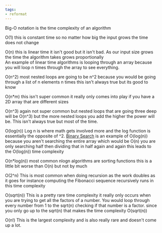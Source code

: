 ```yaml
---
tags:
- reformat
---
```


Big-O notation is the time complexity of an algorithm 

O(1) this is constant time so no matter how big the input grows the time does not change

O(n) this is linear time it isn't good but it isn't bad. As our input size grows the time the algorithm takes grows proportionally   
An example of linear time algorithms is looping through an array because you will loop n times through the array to see everything. 

O(n^2) most nested loops are going to be n^2 because you would be going through a list of n elements n times this isn't always true but its good to know

O(n\*m) this isn't super common it really only comes into play if you have a 2D array that are different sizes

O(n^3) again not super common but nested loops that are going three deep will be O(n^3) but the more nested loops you add the higher the power will be. This isn't always true but most of the time. 

O(log(n)) Log n is where math gets involved more and the log function is essentially the opposite of ^2. [Binary Search](Binary%20Search.md) is an example of O(log(n)) because you aren't searching the entire array which would be O(n) you are only searching half then dividing that in half again and again this leads to the O(log(n)) time complexity 

O(n\*log(n)) most common nlogn algorithms are sorting functions this is a little bit worse than O(n) but not by much

O(2^n) This is most common when doing recursion as the work doubles as it goes for instance computing the Fibonacci sequence recursively runs in this time complexity 

O(sqrt(n)) This is a pretty rare time complexity it really only occurs when you are trying to get all the factors of a number. You would loop through every number from 1 to the sqrt(n) checking if that number is a factor. since you only go up to the sqrt(n) that makes the time complexity O(sqrt(n))

O(n!) This is the largest complexity and is also really rare and doesn't come up a lot.
